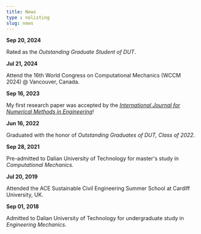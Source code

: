 ```yaml
---
title: News
type : nolisting
slug: news
---
```

<article class="layout_table">
  <div class="left">
  	<b>Sep 20, 2024</b>
  </div>
  <div class="right">
  	<p>Rated as the <i>Outstanding Graduate Student of DUT</i>.</p>
  </div>
</article>

<article class="layout_table">
  <div class="left">
  	<b>Jul 21, 2024</b>
  </div>
  <div class="right">
  	<p>Attend the 16th World Congress on Computational Mechanics (WCCM 2024) @ Vancouver, Canada.</p>
  </div>
</article>

<article class="layout_table">
  <div class="left">
  	<b>Sep 16, 2023</b>
  </div>
  <div class="right">
  	<p>My first research paper was accepted by the <a href="https://onlinelibrary.wiley.com/journal/10970207"><em>International Journal for Numerical Methods in Engineering</em></a>!</p>
  </div>
</article>

<article class="layout_table">
  <div class="left">
  	<b>Jun 16, 2022</b>
  </div>
  <div class="right">
  	<p>Graduated with the honor of <em>Outstanding Graduates of DUT, Class of 2022</em>.</p>
  </div>
</article>

<article class="layout_table">
  <div class="left">
  	<b>Sep 28, 2021</b>
  </div>
  <div class="right">
  	<p>Pre-admitted to Dalian University of Technology for master's study in <i>Computational Mechanics</i>.</p>
  </div>
</article>

<article class="layout_table">
  <div class="left">
  	<b>Jul 20, 2019</b>
  </div>
  <div class="right">
  	<p>Attended the ACE Sustainable Civil Engineering Summer School at Cardiff University, UK.</p>
  </div>
</article>

<article class="layout_table">
  <div class="left">
  	<b>Sep 01, 2018</b>
  </div>
  <div class="right">
  	<p>Admitted to Dalian University of Technology for undergraduate study in <i>Engineering Mechanics</i>.</p>
  </div>
</article>
